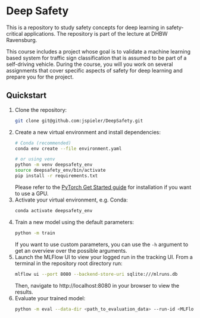 # Deep Safety
This is a repository to study safety concepts for deep learning in safety-critical applications. The repository is part of the lecture at DHBW Ravensburg. 

This course includes a project whose goal is to validate a machine learning based system for traffic sign classification that is assumed to be part of a self-driving vehicle. During the course, you will you work on several assignments that cover specific aspects of safety for deep learning and prepare you for the project.

## Quickstart
1. Clone the repository:
    ```bash
    git clone git@github.com:jspieler/DeepSafety.git
    ```
2. Create a new virtual environment and install dependencies:
    ```bash
    # Conda (recommended)
    conda env create --file environment.yaml

    # or using venv
    python -m venv deepsafety_env
    source deepsafety_env/bin/activate
    pip install -r requirements.txt
    ```
    Please refer to the [PyTorch Get Started guide](https://pytorch.org/get-started/locally/) for installation if you want to use a GPU.
3. Activate your virtual environment, e.g. Conda:
    ```bash
    conda activate deepsafety_env
    ```
4. Train a new model using the default parameters:
    ```bash
    python -m train
    ```
    If you want to use custom parameters, you can use the `-h` argument to get an overview over the possible arguments.
5. Launch the MLFlow UI to view your logged run in the tracking UI. From a terminal in the repository root directory run:
    ```bash
    mlflow ui --port 8080 --backend-store-uri sqlite:///mlruns.db
    ```
    Then, navigate to http://localhost:8080 in your browser to view the results.
6. Evaluate your trained model:
    ```bash
    python -m eval --data-dir <path_to_evaluation_data> --run-id <MLFlow_run_id>
    ```